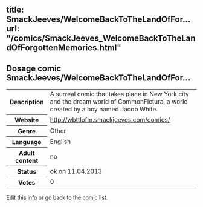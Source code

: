 title: SmackJeeves/WelcomeBackToTheLandOfFor...
url: "/comics/SmackJeeves_WelcomeBackToTheLandOfForgottenMemories.html"
---
Dosage comic SmackJeeves/WelcomeBackToTheLandOfFor...
-----------------------------------------

<table class="comicinfo">
<tr>
<th>Description</th><td>A surreal comic that takes place in New York city and the dream world of CommonFictura, a world created by a boy named Jacob White.</td>
</tr>
<tr>
<th>Website</th><td><a href="http://wbttlofm.smackjeeves.com/comics/">http://wbttlofm.smackjeeves.com/comics/</a></td>
</tr>
<tr>
<th>Genre</th><td>Other</td>
</tr>
<tr>
<th>Language</th><td>English</td>
</tr>
<tr>
<th>Adult content</th><td>no</td>
</tr>
<tr>
<th>Status</th><td>ok on 11.04.2013</td>
</tr>
<tr>
<th>Votes</th><td>0</div></td>
</tr>
</table>

[Edit this info](/comics/SmackJeeves_WelcomeBackToTheLandOfForgottenMemories_edit.html) or go back to the [comic list](../comic-index.html).
